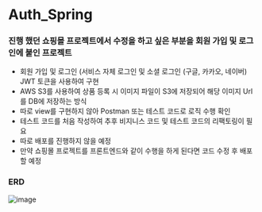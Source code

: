 # Auth_Spring

### 진행 했던 쇼핑몰 프로젝트에서 수정을 하고 싶은 부분을 회원 가입 및 로그인에 붙인 프로젝트

- 회원 가입 및 로그인 (서비스 자체 로그인 및 소셜 로그인 (구글, 카카오, 네이버) JWT 토큰을 사용하여 구현
- AWS S3를 사용하여 상품 등록 시 이미지 파일이 S3에 저장되어 해당 이미지 Url를 DB에 저장하는 방식
- 따로 view를 구현하지 않아 Postman 또는 테스트 코드로 로직 수행 확인
- 테스트 코드를 처음 작성하여 추후 비지니스 코드 및 테스트 코드의 리팩토링이 필요
- 따로 배포를 진행하지 않을 예정
- 만약 쇼핑몰 프로젝트를 프론트엔드와 같이 수행을 하게 된다면 코드 수정 후 배포 할 예정


### ERD

![image](https://github.com/Llimy1/Auth_Spring/assets/122381580/87063d68-99bd-45b8-8abd-65eab5c90d84)
